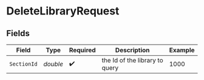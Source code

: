 # DeleteLibraryRequest


## Fields

| Field                          | Type                           | Required                       | Description                    | Example                        |
| ------------------------------ | ------------------------------ | ------------------------------ | ------------------------------ | ------------------------------ |
| `SectionId`                    | *double*                       | :heavy_check_mark:             | the Id of the library to query | 1000                           |